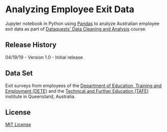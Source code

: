 # Analyzing Employee Exit Data
Jupyter notebook in Python using [Pandas](https://pandas.pydata.org/) to analyze Australian employee exit data as part of [Dataquests' Data Cleaning and Analysis](https://www.dataquest.io/course/python-datacleaning/) course.

## Release History
04/19/19 - Version 1.0 - Initial release

## Data Set
Exit surveys from employees of the [Department of Education, Training and Employment (DETE)](https://data.gov.au/dataset/ds-qld-fe96ff30-d157-4a81-851d-215f2a0fe26d/details?q=exit%20survey) and the [Technical and Further Education (TAFE)](https://data.gov.au/dataset/ds-qld-89970a3b-182b-41ea-aea2-6f9f17b5907e/details?q=exit%20survey) institute in Queensland, Australia.

## License
[MIT License](https://opensource.org/licenses/MIT)
